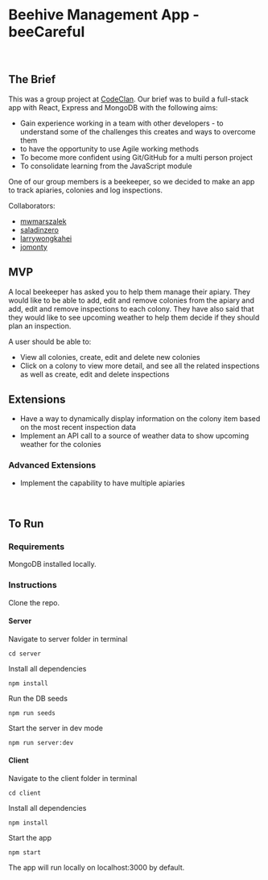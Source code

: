 # Beehive Management App - beeCareful

<br>

## The Brief
This was a group project at [CodeClan](https://www.codeclan.com). Our brief was to build a full-stack app with React, Express and MongoDB with the following aims:
 - Gain experience working in a team with other developers - to understand some of the challenges this creates and ways to overcome them
 - to have the opportunity to use Agile working methods
 - To become more confident using Git/GitHub for a multi person project
 - To consolidate learning from the JavaScript module
 
One of our group members is a beekeeper, so we decided to make an app to track apiaries, colonies and log inspections.

Collaborators:
- [mwmarszalek](https://github.com/mwmarszalek)
- [saladinzero](https://github.com/saladinzero)
- [larrywongkahei](https://github.com/larrywongkahei)
- [jomonty](https://github.com/jomonty)

## MVP
A local beekeeper has asked you to help them manage their apiary. They would like to be able to add, edit and remove colonies from the apiary and add, edit and remove inspections to each colony. They have also said that they would like to see upcoming weather to help them decide if they should plan an inspection.

A user should be able to:

- View all colonies, create, edit and delete new colonies
- Click on a colony to view more detail, and see all the related inspections as well as create, edit and delete inspections

## Extensions

- Have a way to dynamically display information on the colony item based on the most recent inspection data
- Implement an API call to a source of weather data to show upcoming weather for the colonies

### Advanced Extensions

- Implement the capability to have multiple apiaries

<br>

## To Run

### Requirements
MongoDB installed locally.

### Instructions
Clone the repo.

#### Server
Navigate to server folder in terminal
```
cd server
```
Install all dependencies
```
npm install
```
Run the DB seeds
```
npm run seeds
```
Start the server in dev mode
```
npm run server:dev
```

#### Client
Navigate to the client folder in terminal
```
cd client
```
Install all dependencies
```
npm install
```
Start the app
```
npm start
```
The app will run locally on localhost:3000 by default.


